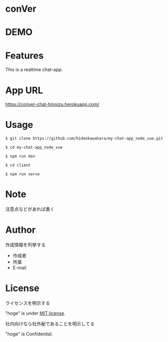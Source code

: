 # conVer
 
# DEMO
 

 
# Features
 
This is a realtime chat-app.
 
# App URL
 https://conver-chat-hinoizu.herokuapp.com/
 
# Usage

`$ git clone https://github.com/hideokawahara/my-chat-app_node_vue.git`  

`$ cd my-chat-app_node_vue`

`$ npm run dev`

`$ cd client`

`$ npm run serve`

# Note
 
注意点などがあれば書く
 
# Author
 
作成情報を列挙する
 
* 作成者
* 所属
* E-mail
 
# License
ライセンスを明示する
 
"hoge" is under [MIT license](https://en.wikipedia.org/wiki/MIT_License).
 
社内向けなら社外秘であることを明示してる
 
"hoge" is Confidential.